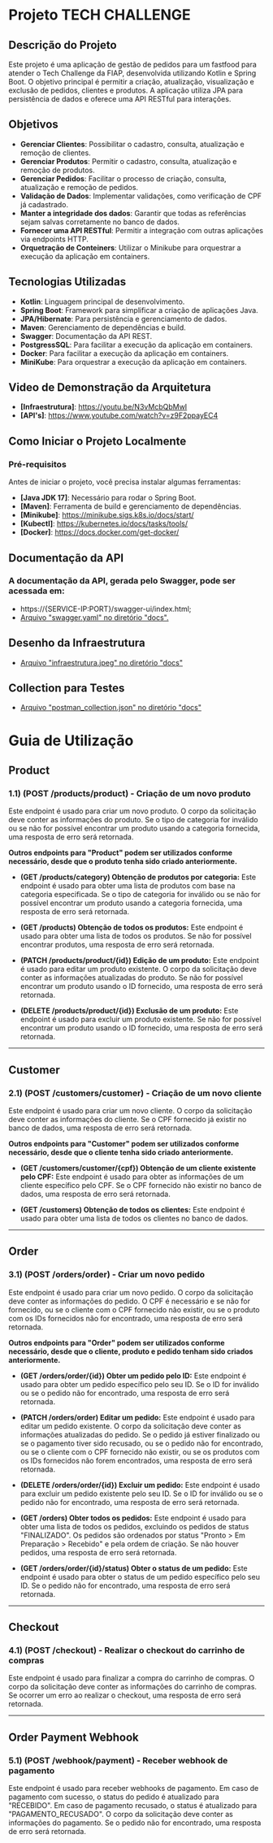 # Projeto TECH CHALLENGE

## Descrição do Projeto

Este projeto é uma aplicação de gestão de pedidos para um fastfood para atender o Tech Challenge da FIAP, desenvolvida utilizando Kotlin e Spring Boot. O objetivo principal é permitir a criação, atualização, visualização e exclusão de pedidos, clientes e produtos. A aplicação utiliza JPA para persistência de dados e oferece uma API RESTful para interações.

## Objetivos

- **Gerenciar Clientes**: Possibilitar o cadastro, consulta, atualização e remoção de clientes.
- **Gerenciar Produtos**: Permitir o cadastro, consulta, atualização e remoção de produtos.
- **Gerenciar Pedidos**: Facilitar o processo de criação, consulta, atualização e remoção de pedidos.
- **Validação de Dados**: Implementar validações, como verificação de CPF já cadastrado.
- **Manter a integridade dos dados**: Garantir que todas as referências sejam salvas corretamente no banco de dados.
- **Fornecer uma API RESTful**: Permitir a integração com outras aplicações via endpoints HTTP.
- **Orquetração de Conteiners**: Utilizar o Minikube para orquestrar a execução da aplicação em containers.

## Tecnologias Utilizadas

- **Kotlin**: Linguagem principal de desenvolvimento.
- **Spring Boot**: Framework para simplificar a criação de aplicações Java.
- **JPA/Hibernate**: Para persistência e gerenciamento de dados.
- **Maven**: Gerenciamento de dependências e build.
- **Swagger**: Documentação da API REST.
- **PostgressSQL**: Para facilitar a execução da aplicação em containers.
- **Docker**: Para facilitar a execução da aplicação em containers.
- **MiniKube**: Para orquestrar a execução da aplicação em containers.

## Video de Demonstração da Arquitetura
- **[Infraestrutura]**: https://youtu.be/N3vMcbQbMwI
- **[API's]**: https://www.youtube.com/watch?v=z9F2ppayEC4

## Como Iniciar o Projeto Localmente

### Pré-requisitos

Antes de iniciar o projeto, você precisa instalar algumas ferramentas:

- **[Java JDK 17]**: Necessário para rodar o Spring Boot.
- **[Maven]**: Ferramenta de build e gerenciamento de dependências.
- **[Minikube]**: https://minikube.sigs.k8s.io/docs/start/
- **[Kubectl]**: https://kubernetes.io/docs/tasks/tools/
- **[Docker]**: https://docs.docker.com/get-docker/


## Documentação da API

### A documentação da API, gerada pelo Swagger, pode ser acessada em: 
- https://{SERVICE-IP:PORT}/swagger-ui/index.html;
- [Arquivo "swagger.yaml" no diretório "docs".](https://github.com/Tech-Challenge-7SOAT/tech-challenge-7soat/blob/master/docs/swagger.yaml)

## Desenho da Infraestrutura
- [Arquivo "infraestrutura.jpeg" no diretório "docs"](https://github.com/Tech-Challenge-7SOAT/tech-challenge-7soat/blob/master/docs/infraestrutura.jpeg)

## Collection para Testes
- [Arquivo "postman_collection.json" no diretório "docs"](https://github.com/Tech-Challenge-7SOAT/tech-challenge-7soat/blob/master/docs/postman-collection.json)

# Guia de Utilização

## Product

### 1.1) (POST /products/product) - Criação de um novo produto 

Este endpoint é usado para criar um novo produto. O corpo da solicitação deve conter as informações do produto. Se o tipo de categoria for inválido ou se não for possível encontrar um produto usando a categoria fornecida, uma resposta de erro será retornada.

**Outros endpoints para "Product" podem ser utilizados conforme necessário, desde que o produto tenha sido criado anteriormente.**

- **(GET /products/category) Obtenção de produtos por categoria:**
  Este endpoint é usado para obter uma lista de produtos com base na categoria especificada. Se o tipo de categoria for inválido ou se não for possível encontrar um produto usando a categoria fornecida, uma resposta de erro será retornada.

- **(GET /products) Obtenção de todos os produtos:**
  Este endpoint é usado para obter uma lista de todos os produtos. Se não for possível encontrar produtos, uma resposta de erro será retornada.

- **(PATCH /products/product/{id}) Edição de um produto:**
  Este endpoint é usado para editar um produto existente. O corpo da solicitação deve conter as informações atualizadas do produto. Se não for possível encontrar um produto usando o ID fornecido, uma resposta de erro será retornada.

- **(DELETE /products/product/{id}) Exclusão de um produto:**
  Este endpoint é usado para excluir um produto existente. Se não for possível encontrar um produto usando o ID fornecido, uma resposta de erro será retornada.

---

## Customer

### 2.1) (POST /customers/customer) - Criação de um novo cliente 

Este endpoint é usado para criar um novo cliente. O corpo da solicitação deve conter as informações do cliente. Se o CPF fornecido já existir no banco de dados, uma resposta de erro será retornada.

**Outros endpoints para "Customer" podem ser utilizados conforme necessário, desde que o cliente tenha sido criado anteriormente.**

- **(GET /customers/customer/{cpf}) Obtenção de um cliente existente pelo CPF:**
  Este endpoint é usado para obter as informações de um cliente específico pelo CPF. Se o CPF fornecido não existir no banco de dados, uma resposta de erro será retornada.

- **(GET /customers) Obtenção de todos os clientes:**
  Este endpoint é usado para obter uma lista de todos os clientes no banco de dados.

---

## Order

### 3.1) (POST /orders/order) - Criar um novo pedido 

Este endpoint é usado para criar um novo pedido. O corpo da solicitação deve conter as informações do pedido. O CPF é necessário e se não for fornecido, ou se o cliente com o CPF fornecido não existir, ou se o produto com os IDs fornecidos não for encontrado, uma resposta de erro será retornada.

**Outros endpoints para "Order" podem ser utilizados conforme necessário, desde que o cliente, produto e pedido tenham sido criados anteriormente.**

- **(GET /orders/order/{id}) Obter um pedido pelo ID:**
  Este endpoint é usado para obter um pedido específico pelo seu ID. Se o ID for inválido ou se o pedido não for encontrado, uma resposta de erro será retornada.

- **(PATCH /orders/order) Editar um pedido:**
  Este endpoint é usado para editar um pedido existente. O corpo da solicitação deve conter as informações atualizadas do pedido. Se o pedido já estiver finalizado ou se o pagamento tiver sido recusado, ou se o pedido não for encontrado, ou se o cliente com o CPF fornecido não existir, ou se os produtos com os IDs fornecidos não forem encontrados, uma resposta de erro será retornada.

- **(DELETE /orders/order/{id}) Excluir um pedido:**
  Este endpoint é usado para excluir um pedido existente pelo seu ID. Se o ID for inválido ou se o pedido não for encontrado, uma resposta de erro será retornada.

- **(GET /orders) Obter todos os pedidos:**
  Este endpoint é usado para obter uma lista de todos os pedidos, excluindo os pedidos de status "FINALIZADO". Os pedidos são ordenados por status "Pronto > Em Preparação > Recebido" e pela ordem de criação. Se não houver pedidos, uma resposta de erro será retornada.

- **(GET /orders/order/{id}/status) Obter o status de um pedido:**
  Este endpoint é usado para obter o status de um pedido específico pelo seu ID. Se o pedido não for encontrado, uma resposta de erro será retornada.

---

## Checkout

### 4.1) (POST /checkout) - Realizar o checkout do carrinho de compras 

Este endpoint é usado para finalizar a compra do carrinho de compras. O corpo da solicitação deve conter as informações do carrinho de compras. Se ocorrer um erro ao realizar o checkout, uma resposta de erro será retornada.

---

## Order Payment Webhook

### 5.1) (POST /webhook/payment) - Receber webhook de pagamento 

Este endpoint é usado para receber webhooks de pagamento. Em caso de pagamento com sucesso, o status do pedido é atualizado para "RECEBIDO". Em caso de pagamento recusado, o status é atualizado para "PAGAMENTO_RECUSADO". O corpo da solicitação deve conter as informações do pagamento. Se o pedido não for encontrado, uma resposta de erro será retornada.


